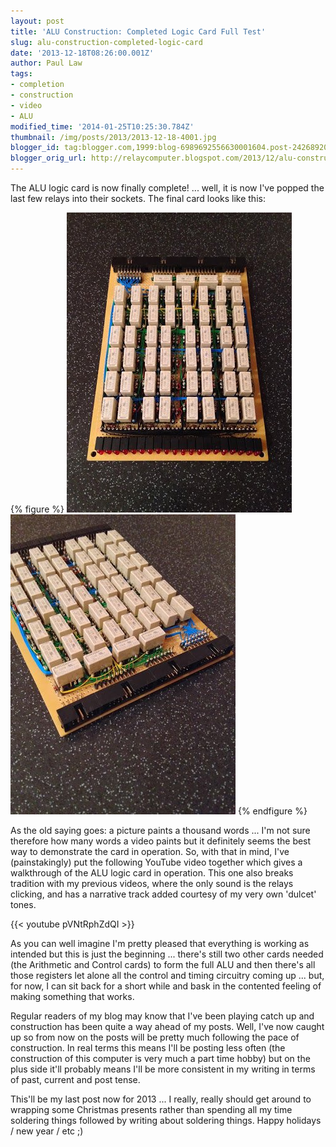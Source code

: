 ```yaml
---
layout: post
title: 'ALU Construction: Completed Logic Card Full Test'
slug: alu-construction-completed-logic-card
date: '2013-12-18T08:26:00.001Z'
author: Paul Law
tags:
- completion
- construction
- video
- ALU
modified_time: '2014-01-25T10:25:30.784Z'
thumbnail: /img/posts/2013/2013-12-18-4001.jpg
blogger_id: tag:blogger.com,1999:blog-6989692556630001604.post-2426892078309234287
blogger_orig_url: http://relaycomputer.blogspot.com/2013/12/alu-construction-completed-logic-card.html
---
```


The ALU logic card is now finally complete! ... well, it is now I've popped 
the last few relays into their sockets. The final card looks like this:

{% figure %}
![ALU Logic Card](/img/posts/2013/2013-12-18-0003.jpg)
![ALU Logic Card (close up)](/img/posts/2013/2013-12-18-0004.jpg)
{% endfigure %}

As the old 
saying goes: a picture paints a thousand words ... I'm not sure therefore how 
many words a video paints but it definitely seems the best way to demonstrate 
the card in operation. So, with that in mind, I've (painstakingly) put the 
following YouTube video together which gives a walkthrough of the ALU logic 
card in operation. This one also breaks tradition with my previous videos, 
where the only sound is the relays clicking, and has a narrative track added 
courtesy of my very own 'dulcet' tones.

{{< youtube pVNtRphZdQI >}}

As you can well imagine I'm pretty pleased that everything is working as 
intended but this is just the beginning ... there's still two other cards 
needed (the Arithmetic and Control cards) to form the full ALU and then 
there's all those registers let alone all the control and timing circuitry 
coming up ... but, for now, I can sit back for a short while and bask in the 
contented feeling of making something that works.

Regular readers 
of my blog may know that I've been playing catch up and construction has been 
quite a way ahead of my posts. Well, I've now caught up so from now on the 
posts will be pretty much following the pace of construction. In real terms 
this means I'll be posting less often (the construction of this computer is 
very much a part time hobby) but on the plus side it'll probably means I'll be 
more consistent in my writing in terms of past, current and post tense.

This'll be my last post now for 2013 ... I really, really should get 
around to wrapping some Christmas presents rather than spending all my time 
soldering things followed by writing about soldering things.  Happy holidays / 
new year / etc ;) 
